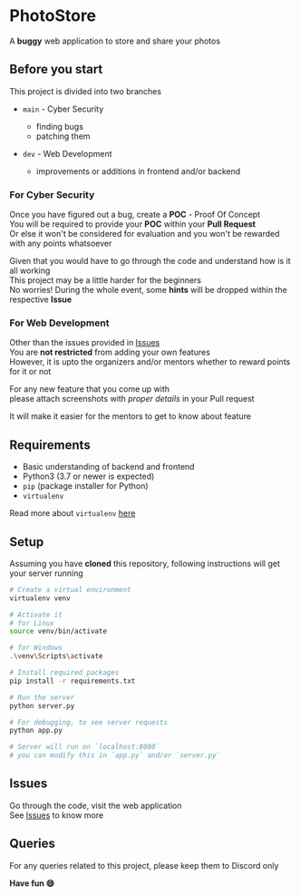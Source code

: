 # PhotoStore
A **buggy** web application to store and share your photos

## Before you start
This project is divided into two branches
- `main` - Cyber Security
  - finding bugs
  - patching them

- `dev` - Web Development
  - improvements or additions in frontend and/or backend

### For Cyber Security
Once you have figured out a bug, create a **POC** - Proof Of Concept<br>
You will be required to provide your **POC** within your **Pull Request**<br>
Or else it won't be considered for evaluation and you won't be rewarded with any points whatsoever

Given that you would have to go through the code and understand how is it all working<br>
This project may be a little harder for the beginners<br>
No worries! During the whole event, some **hints** will be dropped within the respective **Issue**

### For Web Development
Other than the issues provided in [Issues](https://github.com/opencodeiiita/PhotoStore/issues)<br>
You are **not restricted** from adding your own features<br>
However, it is upto the organizers and/or mentors whether to reward points for it or not<br>

For any new feature that you come up with<br>
please attach screenshots with _proper details_ in your Pull request

It will make it easier for the mentors to get to know about feature

## Requirements
- Basic understanding of backend and frontend
- Python3 (3.7 or newer is expected)
- `pip` (package installer for Python)
- `virtualenv`

Read more about `virtualenv` [here](https://docs.python.org/3/tutorial/venv.html)

## Setup
Assuming you have **cloned** this repository, following instructions will get your server running

```bash
# Create a virtual environment
virtualenv venv

# Activate it
# for Linux
source venv/bin/activate

# for Windows
.\venv\Scripts\activate

# Install required packages
pip install -r requirements.txt

# Run the server
python server.py

# For debugging, to see server requests
python app.py

# Server will run on `localhost:8080`
# you can modify this in `app.py` and/or `server.py`
```

## Issues
Go through the code, visit the web application<br>
See [Issues](https://github.com/opencodeiiita/PhotoStore/issues) to know more

## Queries
For any queries related to this project, please keep them to Discord only

<b>Have fun :smile:</b>
